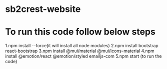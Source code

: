 # sb2crest-website
# To run this code follow below steps
1.npm install --force(it will install all node modules)
2.npm install bootstrap react-bootstrap
3.npm install @mui/material @mui/icons-material
4.npm install @emotion/react @emotion/styled emailjs-com
5.npm start (to run the code)
